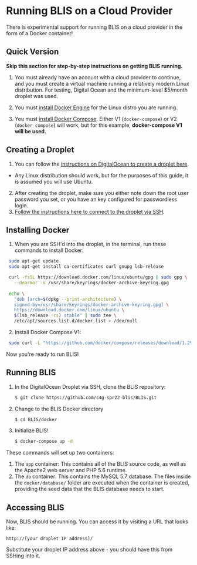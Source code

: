 # Running BLIS on a Cloud Provider

There is experimental support for running BLIS on a cloud provider in the form of a Docker container!

## Quick Version

**Skip this section for step-by-step instructions on getting BLIS running.**

1. You must already have an account with a cloud provider to continue, and you must create a virtual machine running a relatively modern Linux distribution. For testing, Digital Ocean and the minimum-level $5/month droplet was used.

2. You must [install Docker Engine](https://docs.docker.com/engine/install/) for the Linux distro you are running.

3. You must [install Docker Compose](https://docs.docker.com/compose/). Either V1 (`docker-compose`) or V2 (`docker compose`) will work, but for this example, **docker-compose V1 will be used.**

## Creating a Droplet

1. You can follow the [instructions on DigitalOcean to create a droplet here](https://docs.digitalocean.com/products/droplets/how-to/create/).
  - Any Linux distribution should work, but for the purposes of this guide, it is assumed you will use Ubuntu.
2. After creating the droplet, make sure you either note down the root user password you set, or you have an key configured for passwordless login.
3. [Follow the instructions here to connect to the droplet via SSH](https://docs.digitalocean.com/products/droplets/how-to/connect-with-ssh/).

## Installing Docker

1. When you are SSH'd into the droplet, in the terminal, run these commands to install Docker:

  ```bash
   sudo apt-get update
   sudo apt-get install ca-certificates curl gnupg lsb-release

   curl -fsSL https://download.docker.com/linux/ubuntu/gpg | sudo gpg \
     --dearmor -o /usr/share/keyrings/docker-archive-keyring.gpg
   
   echo \
     "deb [arch=$(dpkg --print-architecture) \
     signed-by=/usr/share/keyrings/docker-archive-keyring.gpg] \
     https://download.docker.com/linux/ubuntu \
     $(lsb_release -cs) stable" | sudo tee \
     /etc/apt/sources.list.d/docker.list > /dev/null
  ```

2. Install Docker Compose V1:

  ```bash
   sudo curl -L "https://github.com/docker/compose/releases/download/1.29.2/docker-compose-$(uname -s)-$(uname -m)" -o /usr/local/bin/docker-compose
  ```

Now you're ready to run BLIS!

## Running BLIS

1. In the DigitalOcean Droplet via SSH, clone the BLIS repository:

    ```bash
    $ git clone https://github.com/c4g-spr22-blis/BLIS.git
    ```

1. Change to the BLIS Docker directory

    ```bash
    $ cd BLIS/docker
    ```

1. Initialize BLIS!

    ```bash
    $ docker-compose up -d
    ```

These commands will set up two containers:

1. The `app` container: This contains all of the BLIS source code, as well as the Apache2 web server and PHP 5.6 runtime.
1. The `db` container: This contains the MySQL 5.7 database. The files inside the `docker/database/` folder are executed when the container is created, providing the seed data that the BLIS database needs to start.

## Accessing BLIS

Now, BLIS should be running. You can access it by visiting a URL that looks like:

```plain
http://[your droplet IP address]/
```

Substitute your droplet IP address above - you should have this from SSHing into it.